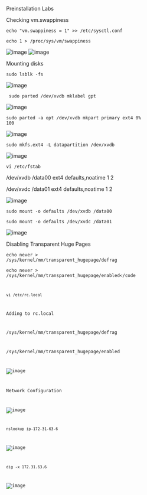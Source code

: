 Preinstallation Labs
                                
Checking vm.swappiness 

<code>echo "vm.swappiness = 1" >> /etc/sysctl.conf </code>

<code>echo 1 > /proc/sys/vm/swappiness</code>

![image](https://user-images.githubusercontent.com/34034752/33442178-23208068-d5ba-11e7-8f9b-08ee3f3c76b1.png)
![image](https://user-images.githubusercontent.com/34034752/33287653-f8395b8c-d37e-11e7-9cf0-06395e6622b2.png)


Mounting disks

<code>sudo lsblk -fs </code>

![image](https://user-images.githubusercontent.com/34034752/33283865-cb0dba10-d372-11e7-93f1-9d20112b22ff.png)

<code> sudo parted /dev/xvdb mklabel gpt </code>

![image](https://user-images.githubusercontent.com/34034752/33284024-3c072440-d373-11e7-9dc0-21a60e69ae28.png)

<code>sudo parted -a opt /dev/xvdb mkpart primary ext4 0% 100</code>

![image](https://user-images.githubusercontent.com/34034752/33284230-f8f9e556-d373-11e7-8366-80b7a316b2cb.png)

<code>sudo mkfs.ext4 -L datapartition /dev/xvdb</code>

![image](https://user-images.githubusercontent.com/34034752/33284493-e5b96d44-d374-11e7-8310-da9fcdf54b18.png)

<code>vi /etc/fstab </code>

/dev/xvdb               /data00                 ext4    defaults,noatime 1 2

/dev/xvdc               /data01                 ext4    defaults,noatime 1 2

![image](https://user-images.githubusercontent.com/34034752/33285186-27e7d2da-d377-11e7-9bd2-5981b3f37a12.png)

<code>sudo mount -o defaults /dev/xvdb /data00</code>

<code>sudo mount -o defaults /dev/xvdc /data01</code>

![image](https://user-images.githubusercontent.com/34034752/33285413-d84b3d92-d377-11e7-984c-541d4d6adc5d.png)

Disabling Transparent Huge Pages

<code>echo never > /sys/kernel/mm/transparent_hugepage/defrag</code>

<code>echo never > /sys/kernel/mm/transparent_hugepage/enabled</code

<code>vi /etc/rc.local</code>

Adding to rc.local

 /sys/kernel/mm/transparent_hugepage/defrag

 /sys/kernel/mm/transparent_hugepage/enabled

![image](https://user-images.githubusercontent.com/34034752/33289478-4d193a72-d385-11e7-94a8-1fe9bada68ff.png)

Network Configuration

![image](https://user-images.githubusercontent.com/34034752/33444579-4af3f6fa-d5c0-11e7-90ea-edf5c6e220d8.png)

<code>nslookup ip-172-31-63-6</code>

![image](https://user-images.githubusercontent.com/34034752/33444664-893906b2-d5c0-11e7-85fd-c547b5fe3ec8.png)

<code>dig -x 172.31.63.6</code>

![image](https://user-images.githubusercontent.com/34034752/33444753-b8f53042-d5c0-11e7-980d-56c6eedb7f72.png)

